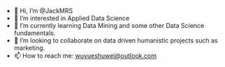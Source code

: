 - 👋 Hi, I’m @JackMRS
- 👀 I’m interested in Applied Data Science
- 🌱 I’m currently learning Data Mining and some other Data Science fundamentals.
- 💞️ I’m looking to collaborate on data driven humanistic projects such as marketing. 
- 📫 How to reach me: wuyueshuwei@outlook.com
